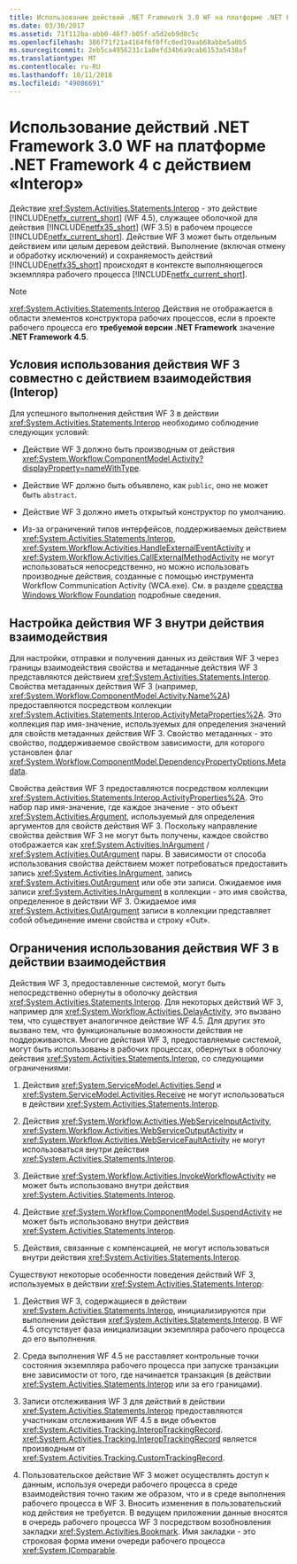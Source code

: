```yaml
---
title: Использование действий .NET Framework 3.0 WF на платформе .NET Framework 4 с действием «Interop»
ms.date: 03/30/2017
ms.assetid: 71f112ba-abb0-46f7-b05f-a5d2eb9d0c5c
ms.openlocfilehash: 386f71f21a4164f6f0ffc0ed19aab68abbe5a0b5
ms.sourcegitcommit: 2eb5ca4956231c1a0efd34b6a9cab6153a5438af
ms.translationtype: MT
ms.contentlocale: ru-RU
ms.lasthandoff: 10/11/2018
ms.locfileid: "49086691"
---
```

# <a name="using-net-framework-30-wf-activities-in-net-framework-4-with-the-interop-activity"></a>Использование действий .NET Framework 3.0 WF на платформе .NET Framework 4 с действием «Interop»
Действие <xref:System.Activities.Statements.Interop> - это действие [!INCLUDE[netfx_current_short](../../../includes/netfx-current-short-md.md)] (WF 4.5), служащее оболочкой для действия [!INCLUDE[netfx35_short](../../../includes/netfx35-short-md.md)] (WF 3.5) в рабочем процессе [!INCLUDE[netfx_current_short](../../../includes/netfx-current-short-md.md)]. Действие WF 3 может быть отдельным действием или целым деревом действий. Выполнение (включая отмену и обработку исключений) и сохраняемость действий [!INCLUDE[netfx35_short](../../../includes/netfx35-short-md.md)] происходят в контексте выполняющегося экземпляра рабочего процесса [!INCLUDE[netfx_current_short](../../../includes/netfx-current-short-md.md)].  
  
> [!NOTE]
>  <xref:System.Activities.Statements.Interop> Действия не отображается в области элементов конструктора рабочих процессов, если в проекте рабочего процесса его **требуемой версии .NET Framework** значение **.NET Framework 4.5**.  
  
## <a name="criteria-for-using-a-wf-3-activity-with-an-interop-activity"></a>Условия использования действия WF 3 совместно с действием взаимодействия (Interop)  
 Для успешного выполнения действия WF 3 в действии <xref:System.Activities.Statements.Interop> необходимо соблюдение следующих условий:  
  
-   Действие WF 3 должно быть производным от действия <xref:System.Workflow.ComponentModel.Activity?displayProperty=nameWithType>.  
  
-   Действие WF должно быть объявлено, как `public`, оно не может быть `abstract`.  
  
-   Действие WF 3 должно иметь открытый конструктор по умолчанию.  
  
-   Из-за ограничений типов интерфейсов, поддерживаемых действием <xref:System.Activities.Statements.Interop>, <xref:System.Workflow.Activities.HandleExternalEventActivity> и <xref:System.Workflow.Activities.CallExternalMethodActivity> не могут использоваться непосредственно, но можно использовать производные действия, созданные с помощью инструмента Workflow Communication Activity (WCA.exe). См. в разделе [средства Windows Workflow Foundation](https://go.microsoft.com/fwlink/?LinkId=178889) подробные сведения.  
  
## <a name="configuring-a-wf-3-activity-within-an-interop-activity"></a>Настройка действия WF 3 внутри действия взаимодействия  
 Для настройки, отправки и получения данных из действия WF 3 через границы взаимодействия свойства и метаданные действия WF 3 представляются действием <xref:System.Activities.Statements.Interop>. Свойства метаданных действия WF 3 (например, <xref:System.Workflow.ComponentModel.Activity.Name%2A>) предоставляются посредством коллекции <xref:System.Activities.Statements.Interop.ActivityMetaProperties%2A>. Это коллекция пар имя-значение, используемых для определения значений для свойств метаданных действия WF 3. Свойство метаданных - это свойство, поддерживаемое свойством зависимости, для которого установлен флаг <xref:System.Workflow.ComponentModel.DependencyPropertyOptions.Metadata>.  
  
 Свойства действия WF 3 предоставляются посредством коллекции <xref:System.Activities.Statements.Interop.ActivityProperties%2A>. Это набор пар имя-значение, где каждое значение - это объект <xref:System.Activities.Argument>, используемый для определения аргументов для свойств действия WF 3. Поскольку направление свойства действия WF 3 не могут быть получены, каждое свойство отображается как <xref:System.Activities.InArgument> / <xref:System.Activities.OutArgument> пары. В зависимости от способа использования свойства действием может потребоваться предоставить запись <xref:System.Activities.InArgument>, запись <xref:System.Activities.OutArgument> или обе эти записи. Ожидаемое имя записи <xref:System.Activities.InArgument> в коллекции - это имя свойства, определенное в действии WF 3. Ожидаемое имя <xref:System.Activities.OutArgument> записи в коллекции представляет собой объединение имени свойства и строку «Out».  
  
## <a name="limitations-of-using-a-wf-3-activity-within-an-interop-activity"></a>Ограничения использования действия WF 3 в действии взаимодействия  
 Действия WF 3, предоставленные системой, могут быть непосредственно обернуты в оболочку действия <xref:System.Activities.Statements.Interop>. Для некоторых действий WF 3, например для <xref:System.Workflow.Activities.DelayActivity>, это вызвано тем, что существует аналогичное действие WF 4.5. Для других это вызвано тем, что функциональные возможности действия не поддерживаются. Многие действия WF 3, предоставляемые системой, могут быть использованы в рабочих процессах, обернутых в оболочку действия <xref:System.Activities.Statements.Interop>, со следующими ограничениями:  
  
1.  Действия <xref:System.ServiceModel.Activities.Send> и <xref:System.ServiceModel.Activities.Receive> не могут использоваться в действии <xref:System.Activities.Statements.Interop>.  
  
2.  Действия <xref:System.Workflow.Activities.WebServiceInputActivity>, <xref:System.Workflow.Activities.WebServiceOutputActivity> и <xref:System.Workflow.Activities.WebServiceFaultActivity> не могут использоваться внутри действия <xref:System.Activities.Statements.Interop>.  
  
3.  Действие <xref:System.Workflow.Activities.InvokeWorkflowActivity> не может быть использовано внутри действия <xref:System.Activities.Statements.Interop>.  
  
4.  Действие <xref:System.Workflow.ComponentModel.SuspendActivity> не может быть использовано внутри действия <xref:System.Activities.Statements.Interop>.  
  
5.  Действия, связанные с компенсацией, не могут использоваться внутри действия <xref:System.Activities.Statements.Interop>.  
  
 Существуют некоторые особенности поведения действий WF 3, используемых в действии <xref:System.Activities.Statements.Interop>:  
  
1.  Действия WF 3, содержащиеся в действии <xref:System.Activities.Statements.Interop>, инициализируются при выполнении действия <xref:System.Activities.Statements.Interop>. В WF 4.5 отсутствует фаза инициализации экземпляра рабочего процесса до его выполнения.  
  
2.  Среда выполнения WF 4.5 не расставляет контрольные точки состояния экземпляра рабочего процесса при запуске транзакции вне зависимости от того, где начинается транзакция (в действии <xref:System.Activities.Statements.Interop> или за его границами).  
  
3.  Записи отслеживания WF 3 для действий в действии <xref:System.Activities.Statements.Interop> предоставляются участникам отслеживания WF 4.5 в виде объектов <xref:System.Activities.Tracking.InteropTrackingRecord>. <xref:System.Activities.Tracking.InteropTrackingRecord> является производным от <xref:System.Activities.Tracking.CustomTrackingRecord>.  
  
4.  Пользовательское действие WF 3 может осуществлять доступ к данным, используя очереди рабочего процесса в среде взаимодействия точно таким же образом, что и в среде выполнения рабочего процесса в WF 3. Вносить изменения в пользовательский код действия не требуется. В ведущем приложении данные вносятся в очередь рабочего процесса WF 3 посредством возобновления закладки <xref:System.Activities.Bookmark>. Имя закладки - это строковая форма имени очереди рабочего процесса <xref:System.IComparable>.
